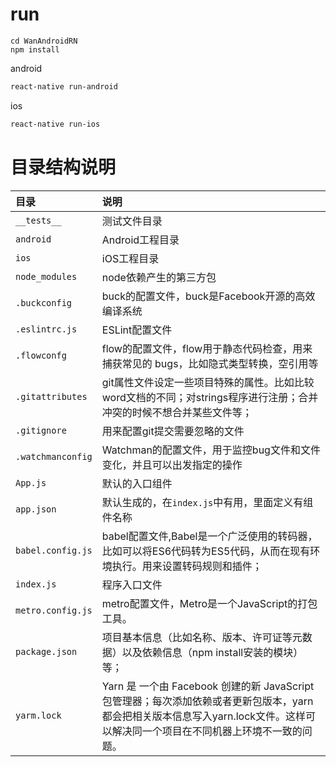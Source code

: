 # run
``` 
cd WanAndroidRN
npm install
```
android

``` bash
react-native run-android
```

ios

``` bash
react-native run-ios
```

# 目录结构说明

| 目录 | 说明 |
| :- | :-|
| `__tests__` | 测试文件目录
| `android` | Android工程目录
| `ios` | iOS工程目录
| `node_modules` | node依赖产生的第三方包
| `.buckconfig` | buck的配置文件，buck是Facebook开源的高效编译系统
| `.eslintrc.js` | ESLint配置文件
| `.flowconfg` | flow的配置文件，flow用于静态代码检查，用来捕获常见的 bugs，比如隐式类型转换，空引用等
| `.gitattributes` | git属性文件设定一些项目特殊的属性。比如比较word文档的不同；对strings程序进行注册；合并冲突的时候不想合并某些文件等；
| `.gitignore` | 用来配置git提交需要忽略的文件
| `.watchmanconfig` | Watchman的配置文件，用于监控bug文件和文件变化，并且可以出发指定的操作
| `App.js` | 默认的入口组件
| `app.json` | 默认生成的，在`index.js`中有用，里面定义有组件名称
| `babel.config.js` | babel配置文件,Babel是一个广泛使用的转码器，比如可以将ES6代码转为ES5代码，从而在现有环境执行。用来设置转码规则和插件；
| `index.js` | 程序入口文件
| `metro.config.js` | metro配置文件，Metro是一个JavaScript的打包工具。
| `package.json` | 项目基本信息（比如名称、版本、许可证等元数据）以及依赖信息（npm install安装的模块）等；
| `yarm.lock` | Yarn 是 一个由 Facebook 创建的新 JavaScript 包管理器；每次添加依赖或者更新包版本，yarn都会把相关版本信息写入yarn.lock文件。这样可以解决同一个项目在不同机器上环境不一致的问题。

